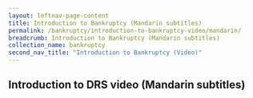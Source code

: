 ```yaml
---
layout: leftnav-page-content
title: Introduction to Bankruptcy (Mandarin subtitles)
permalink: /bankruptcy/introduction-to-bankruptcy-video/mandarin/
breadcrumb: Introduction to Bankruptcy (Mandarin subtitles)
collection_name: bankruptcy
second_nav_title: "Introduction to Bankruptcy (Video)"
---
```


Introduction to DRS video (Mandarin subtitles)
---

